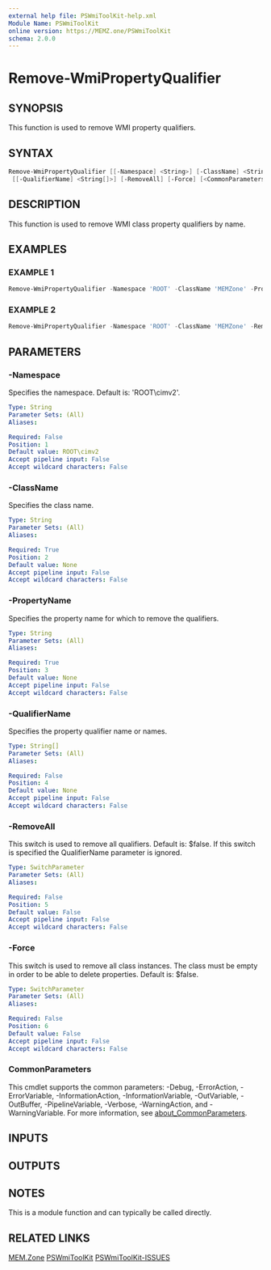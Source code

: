 ```yaml
---
external help file: PSWmiToolKit-help.xml
Module Name: PSWmiToolKit
online version: https://MEMZ.one/PSWmiToolKit
schema: 2.0.0
---
```


# Remove-WmiPropertyQualifier

## SYNOPSIS

This function is used to remove WMI property qualifiers.

## SYNTAX

```powershell
Remove-WmiPropertyQualifier [[-Namespace] <String>] [-ClassName] <String> [-PropertyName] <String>
 [[-QualifierName] <String[]>] [-RemoveAll] [-Force] [<CommonParameters>]
```

## DESCRIPTION

This function is used to remove WMI class property qualifiers by name.

## EXAMPLES

### EXAMPLE 1

```powershell
Remove-WmiPropertyQualifier -Namespace 'ROOT' -ClassName 'MEMZone' -PropertyName 'Source' -QualifierName 'Key','Description'
```

### EXAMPLE 2

```powershell
Remove-WmiPropertyQualifier -Namespace 'ROOT' -ClassName 'MEMZone' -RemoveAll -Force
```

## PARAMETERS

### -Namespace

Specifies the namespace. Default is: 'ROOT\cimv2'.

```yaml
Type: String
Parameter Sets: (All)
Aliases:

Required: False
Position: 1
Default value: ROOT\cimv2
Accept pipeline input: False
Accept wildcard characters: False
```

### -ClassName

Specifies the class name.

```yaml
Type: String
Parameter Sets: (All)
Aliases:

Required: True
Position: 2
Default value: None
Accept pipeline input: False
Accept wildcard characters: False
```

### -PropertyName

Specifies the property name for which to remove the qualifiers.

```yaml
Type: String
Parameter Sets: (All)
Aliases:

Required: True
Position: 3
Default value: None
Accept pipeline input: False
Accept wildcard characters: False
```

### -QualifierName

Specifies the property qualifier name or names.

```yaml
Type: String[]
Parameter Sets: (All)
Aliases:

Required: False
Position: 4
Default value: None
Accept pipeline input: False
Accept wildcard characters: False
```

### -RemoveAll

This switch is used to remove all qualifiers.
Default is: $false.
If this switch is specified the QualifierName parameter is ignored.

```yaml
Type: SwitchParameter
Parameter Sets: (All)
Aliases:

Required: False
Position: 5
Default value: False
Accept pipeline input: False
Accept wildcard characters: False
```

### -Force

This switch is used to remove all class instances.
The class must be empty in order to be able to delete properties.
Default is: $false.

```yaml
Type: SwitchParameter
Parameter Sets: (All)
Aliases:

Required: False
Position: 6
Default value: False
Accept pipeline input: False
Accept wildcard characters: False
```

### CommonParameters

This cmdlet supports the common parameters: -Debug, -ErrorAction, -ErrorVariable, -InformationAction, -InformationVariable, -OutVariable, -OutBuffer, -PipelineVariable, -Verbose, -WarningAction, and -WarningVariable.
For more information, see [about_CommonParameters](http://go.microsoft.com/fwlink/?LinkID=113216).

## INPUTS

## OUTPUTS

## NOTES

This is a module function and can typically be called directly.

## RELATED LINKS

[MEM.Zone](https://MEM.Zone)
[PSWmiToolKit](https://MEMZ.one/PSWmiToolKit)
[PSWmiToolKit-ISSUES](https://MEMZ.one/PSWmiToolKit-ISSUES)
